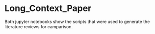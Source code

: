 # Long_Context_Paper

Both jupyter notebooks show the scripts that were used to generate the literature reviews for camparison.

